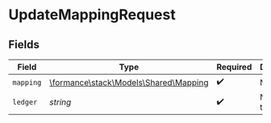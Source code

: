 # UpdateMappingRequest


## Fields

| Field                                                                   | Type                                                                    | Required                                                                | Description                                                             | Example                                                                 |
| ----------------------------------------------------------------------- | ----------------------------------------------------------------------- | ----------------------------------------------------------------------- | ----------------------------------------------------------------------- | ----------------------------------------------------------------------- |
| `mapping`                                                               | [\formance\stack\Models\Shared\Mapping](../../Models/Shared/Mapping.md) | :heavy_check_mark:                                                      | N/A                                                                     |                                                                         |
| `ledger`                                                                | *string*                                                                | :heavy_check_mark:                                                      | Name of the ledger.                                                     | ledger001                                                               |